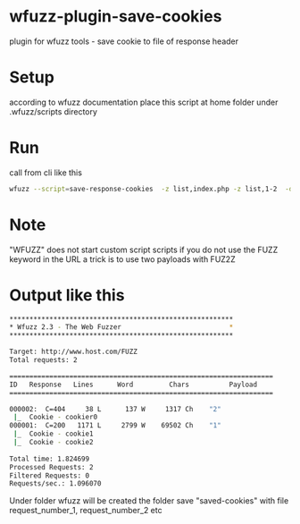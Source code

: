 # wfuzz-plugin-save-cookies
plugin for wfuzz tools - save cookie to file of response header

# Setup
according to wfuzz documentation place this script at home folder under .wfuzz/scripts directory 

# Run 
call from cli like this 

```bash
wfuzz --script=save-response-cookies  -z list,index.php -z list,1-2  -d "fuckhtml=FUZ2Z" docker.hackthebox.eu:46177/FUZZ
```
# Note 
"WFUZZ" does not start custom script scripts if you do not use the FUZZ keyword in the URL a trick is to use two payloads with FUZ2Z

# Output like this

```bash
********************************************************
* Wfuzz 2.3 - The Web Fuzzer                           *
********************************************************

Target: http://www.host.com/FUZZ
Total requests: 2

==================================================================
ID   Response   Lines      Word         Chars          Payload    
==================================================================

000002:  C=404     38 L	     137 W	   1317 Ch	  "2"
 |_  Cookie - cookier0
000001:  C=200   1171 L	    2799 W	  69502 Ch	  "1"
 |_  Cookie - cookie1
 |_  Cookie - cookie2 
 
Total time: 1.824699
Processed Requests: 2
Filtered Requests: 0
Requests/sec.: 1.096070
```

Under folder wfuzz will be created the folder save "saved-cookies" with file request_number_1, request_number_2 etc
